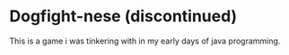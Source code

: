 Dogfight-nese (discontinued)
=============

This is a game i was tinkering with in my early days of java programming.
